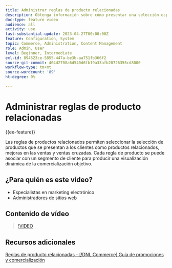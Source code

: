 ```yaml
---
title: Administrar reglas de producto relacionadas
description: Obtenga información sobre cómo presentar una selección específica de productos para almacenar clientes como productos relacionados, ampliaciones de ventas y ventas cruzadas.
doc-type: feature video
audience: all
activity: use
last-substantial-update: 2023-04-27T00:00:00Z
feature: Configuration, System
topic: Commerce, Administration, Content Management
role: Admin, User
level: Beginner, Intermediate
exl-id: 894523ce-5855-447a-be3b-aa751fb366f2
source-git-commit: 404d2708a6d540d6fb19a33afb20726356cd8000
workflow-type: tm+mt
source-wordcount: '89'
ht-degree: 0%

---
```


# Administrar reglas de producto relacionadas

{{ee-feature}}

Las reglas de productos relacionados permiten seleccionar la selección de productos que se presentan a los clientes como productos relacionados, mejoras en las ventas y ventas cruzadas. Cada regla de producto se puede asociar con un segmento de cliente para producir una visualización dinámica de la comercialización objetivo.

## ¿Para quién es este vídeo?

- Especialistas en marketing electrónico
- Administradores de sitios web

## Contenido de vídeo

>[!VIDEO](https://video.tv.adobe.com/v/3411061?quality=12&learn=on&captions=spa)

## Recursos adicionales

[Reglas de producto relacionadas - [!DNL Commerce] Guía de promociones y comercialización](https://experienceleague.adobe.com/docs/commerce-admin/marketing/promotions/product-relationships/product-related-rules.html?lang=es)
